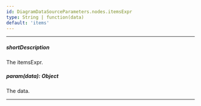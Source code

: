 ```yaml
---
id: DiagramDataSourceParameters.nodes.itemsExpr
type: String | function(data)
default: 'items'
---
```

---
##### shortDescription
The itemsExpr.

##### param(data): Object
The data.

---
